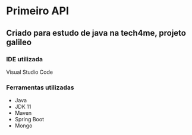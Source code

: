 # Primeiro API

## Criado para estudo de java na tech4me, projeto galileo

### IDE utilizada

Visual Studio Code

### Ferramentas utilizadas

 - Java
 - JDK 11
 - Maven
 - Spring Boot
 - Mongo
